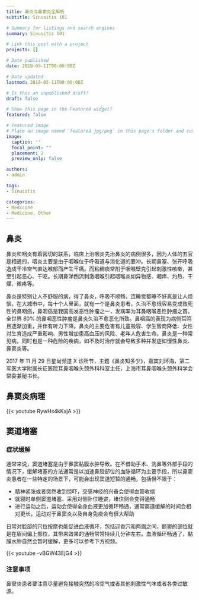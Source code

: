 ```yaml
---
title: 鼻炎与鼻窦炎全解析
subtitle: Sinusitis 101

# Summary for listings and search engines
summary: Sinusitis 101

# Link this post with a project
projects: []

# Date published
date: 2019-05-11T00:00:00Z

# Date updated
lastmod: 2019-05-11T00:00:00Z

# Is this an unpublished draft?
draft: false

# Show this page in the Featured widget?
featured: false

# Featured image
# Place an image named `featured.jpg/png` in this page's folder and customize its options here.
image:
  caption: ''
  focal_point: ""
  placement: 2
  preview_only: false

authors:
- admin

tags:
- Sinusitis

categories:
- Medicine
- Medicine, Other
---
```


## 鼻炎

鼻炎和咽炎有着密切的联系，临床上治咽炎先治鼻炎的病例很多，因为人体的五官是相通的，咽炎主要是由于咽喉位于呼吸道与消化道的要冲。长期鼻塞、张开呼吸造成干冷空气直达喉部而产生干痛。而粘稠痰常附于咽喉壁克引起刺激性咳嗽，甚至引起恶心、干呕。长期鼻涕倒流刺激咽喉引起咽喉炎如异物感、咽痒、灼热、干燥、微疼等。

鼻炎是特别让人不舒服的病，得了鼻炎，呼吸不顺畅，连睡觉都睡不好真是让人烦恼。在大城市中，每十个人里面，就有一个是鼻炎患者，久治不愈很容易变成致死性的鼻咽癌，鼻咽癌是我国高发恶性肿瘤之一，发病率为耳鼻咽喉恶性肿瘤之首。全世界 80% 的鼻咽恶性肿瘤是鼻炎久治不愈恶化所致。鼻咽癌的表现为病侧耳鸣且逐渐加重，并伴有听力下降。鼻炎的主要危害有儿童毁容、学生智商降低、女性对生育造成严重影响、男性增加患高血压的风险、老年人危害生命。鼻炎是一种常见病，同时也是一种危险的疾病，如不及时治疗就会导致多种并发症如慢性鼻炎、鼻窦炎等。

2017 年 11 月 29 日星尚频道 X 诊所节，主题《鼻炎知多少》，嘉宾刘环海，第二军医大学附属长征医院耳鼻咽喉头颈外科科室主任，上海市耳鼻咽喉头颈外科学会常委兼秘书长。

## 鼻窦炎病理

{{< youtube RywHs4kKxjA >}}


## 窦道堵塞

### 症状缓解

通常来说，窦道堵塞是由于鼻窦黏膜水肿导致。在不借助手术、洗鼻等外部手段的情况下，缓解堵塞的方法通常是以加速鼻腔部位的血脉循环为主要手段，所以鼻窦炎患者在一些特定的场景下，可能会出现窦道短暂的通畅，包括但不限于：

- 精神紧张或者突然收到惊吓，交感神经的兴奋会使得血管收缩
- 就寝时单侧窦道堵塞，采用对侧卧位睡姿，堵住侧会变得通畅
- 进行运动之后，运动会使得全身血液更加循环畅通，通常窦道缓解的时间会相对更长，运动对于鼻窦炎以及自身免疫会有很大帮助

日常对脸部的穴位按摩也能促进血液循环，包括迎香穴和两眉之间，额窦的部位就是在眉间偏上部位，其带来效果的通畅常常持续几分钟左右。血液循环畅通了，黏膜水肿自然会暂时缓解，更多可以参考下方视频。

{{< youtube -vBGW43EjG4 >}}

### 注意事项

鼻窦炎患者要注意尽量避免接触突然的冷空气或者其他刺激性气味或者各类过敏源。